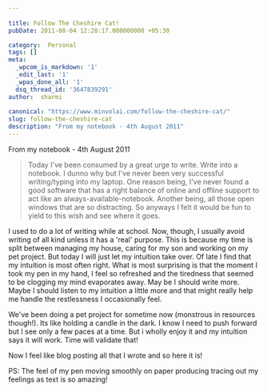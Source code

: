 ```yaml
---
 
title: Follow The Cheshire Cat!
pubDate: 2011-08-04 12:28:17.000000000 +05:30

category:  Personal
tags: []
meta:
  _wpcom_is_markdown: '1'
  _edit_last: '1'
  _wpas_done_all: '1'
  dsq_thread_id: '3647839291'
author:  sharmi
 
canonical: "https://www.minvolai.com/follow-the-cheshire-cat/"
slug: follow-the-cheshire-cat
description: "From my notebook - 4th August 2011"
---
```

<p>From my notebook - 4th August 2011</p>
<blockquote><p>
  Today I've been consumed by a great urge to write. Write into a notebook. I dunno why but I've never been very successful writing/typing into my laptop. One reason being, I've never found a good software that has a right balance of online and offline support to act like an always-available-notebook. Another being, all those open windows that are so distracting. So anyways I felt it would be fun to yield to this wish and see where it goes.
</p></blockquote>
<p>I used to do a lot of writing while at school. Now, though, I usually avoid writing of all kind unless it has a 'real' purpose. This is because my time is split between managing my house, caring for my son and working on my pet project. But today I will just let my intuition take over. Of late I find that my intuition is most often right. What is most surprising is that the moment I took my pen in my hand, I feel so refreshed and the tiredness that seemed to be clogging my mind evaporates away. May be I should write more. Maybe I should listen to my intuition a little more and that might really help me handle the restlessness I occasionally feel.</p>
<p>We've been doing a pet project for sometime now (monstrous in resources though!). Its like holding a candle in the dark. I know I need to push forward but I see only a few paces at a time. But i wholly enjoy it and my intuition says it will work. Time will validate that!</p>
<p>Now I feel like blog posting all that I wrote and so here it is!</p>
<p>PS: The feel of my pen moving smoothly on paper producing tracing out my feelings as text is so amazing!</p>
